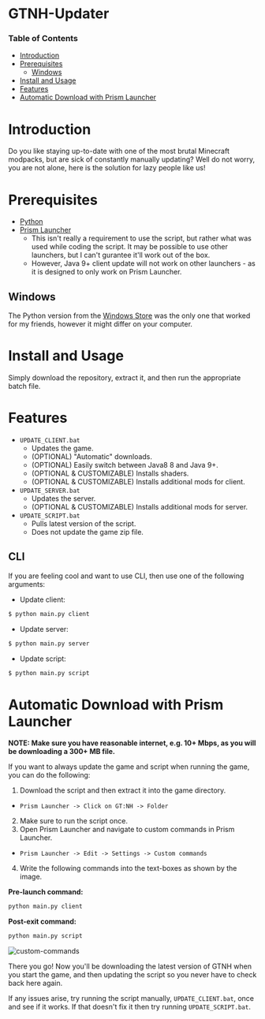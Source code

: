 # GTNH-Updater

### Table of Contents
- [Introduction](#introduction)
- [Prerequisites](#prerequisites)
  * [Windows](#windows)
- [Install and Usage](#install-and-usage)
- [Features](#features)
- [Automatic Download with Prism Launcher](#automatic-download-with-prism-launcher)

# Introduction

Do you like staying up-to-date with one of the most brutal Minecraft modpacks, but are sick of constantly manually updating? Well do not worry, you are not alone, here is the solution for lazy people like us!

# Prerequisites

- [Python](https://www.python.org/)
- [Prism Launcher](https://prismlauncher.org/)
  - This isn't really a requirement to use the script, but rather what was used while coding the script. It may be possible to use other launchers, but I can't gurantee it'll work out of the box. 
  - However, Java 9+ client update will not work on other launchers - as it is designed to only work on Prism Launcher.

## Windows
The Python version from the [Windows Store](https://apps.microsoft.com/store/detail/python-310/9PJPW5LDXLZ5) was the only one that worked for my friends, however it might differ on your computer.

# Install and Usage
Simply download the repository, extract it, and then run the appropriate batch file.

# Features
- ``UPDATE_CLIENT.bat``
  - Updates the game.
  - (OPTIONAL) "Automatic" downloads.
  - (OPTIONAL) Easily switch between Java8 8 and Java 9+.
  - (OPTIONAL & CUSTOMIZABLE) Installs shaders.
  - (OPTIONAL & CUSTOMIZABLE) Installs additional mods for client.
- ``UPDATE_SERVER.bat``
  - Updates the server.
  - (OPTIONAL & CUSTOMIZABLE) Installs additional mods for server.
- ``UPDATE_SCRIPT.bat``
  - Pulls latest version of the script.
  - Does not update the game zip file.

## CLI
If you are feeling cool and want to use CLI, then use one of the following arguments:

- Update client:
```sh
$ python main.py client
```

- Update server:
```sh
$ python main.py server
```

- Update script:
```sh
$ python main.py script
```

# Automatic Download with Prism Launcher
**NOTE: Make sure you have reasonable internet, e.g. 10+ Mbps, as you will be downloading a 300+ MB file.**

If you want to always update the game and script when running the game, you can do the following:

1. Download the script and then extract it into the game directory.
  - ``Prism Launcher -> Click on GT:NH -> Folder``
2. Make sure to run the script once.
3. Open Prism Launcher and navigate to custom commands in Prism Launcher.
  - ``Prism Launcher -> Edit -> Settings -> Custom commands`` 
4. Write the following commands into the text-boxes as shown by the image.

**Pre-launch command:**
```sh
python main.py client
```

**Post-exit command:**
```sh
python main.py script
```

![custom-commands](https://i.imgur.com/FbTJ6zq.png)

There you go! Now you'll be downloading the latest version of GTNH when you start the game, and then updating the script so you never have to check back here again.

If any issues arise, try running the script manually, `UPDATE_CLIENT.bat`, once and see if it works. If that doesn't fix it then try running `UPDATE_SCRIPT.bat`.
